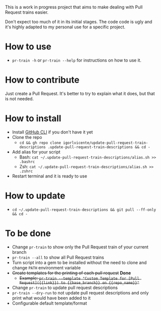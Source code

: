 This is a work in progress project that aims to make dealing with Pull Request trains easier.

Don't expect too much of it in its initial stages.
The code code is ugly and it's highly adapted to my personal use for a specific project.

# How to use
- `pr-train -h` or `pr-train --help` for instructions on how to use it.

# How to contribute
Just create a Pull Request. It's better to try to explain what it does, but that is not needed.

# How to install
- Install [GitHub CLI](https://cli.github.com/) if you don't have it yet
- Clone the repo
  - `cd && gh repo clone igorlvicente/update-pull-request-train-descriptions .update-pull-request-train-descriptions && cd -`
- Add alias for your script
  - Bash: `cat ~/.update-pull-request-train-descriptions/alias.sh >> .bashrc`
  - Zsh: `cat ~/.update-pull-request-train-descriptions/alias.sh >> .zshrc`
- Restart terminal and it is ready to use

# How to update
- `cd ~/.update-pull-request-train-descriptions && git pull --ff-only && cd -`

# To be done
- Change `pr-train` to show only the Pull Request train of your current branch
- `pr-train --all` to show all Pull Request trains
- Turn script into a gem to be installed without the need to clone and change `PATH` environment variable
- ~~Create templates for the printing of each pull request~~ **Done**
  - ~~Example: `pr-train --template "Custom Template for [Pull Request]({{link}}) to {{base_branch}} on {{repo_name}}"`~~
- Change `pr-train` to update pull request descriptions
- `pr-train --dry-run` to not update pull request descriptions and only print what would have been added to it
- Configurable default template/format
